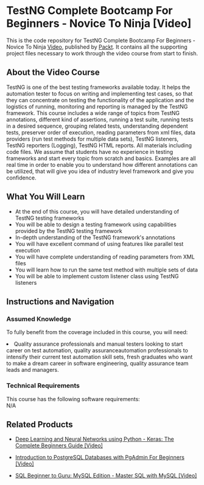 # TestNG Complete Bootcamp For Beginners - Novice To Ninja [Video]
This is the code repository for TestNG Complete Bootcamp For Beginners - Novice To Ninja [Video](https://www.packtpub.com/application-development/testng-complete-bootcamp-beginners-novice-ninja-video), published by [Packt](https://www.packtpub.com/?utm_source=github). It contains all the supporting project files necessary to work through the video course from start to finish.

## About the Video Course
TestNG is one of the best testing frameworks available today. It helps the automation tester to focus on writing and implementing test cases, so that they can concentrate on testing the functionality of the application and the logistics of running, monitoring and reporting is managed by the TestNG framework. This course includes a wide range of topics from TestNG annotations, different kind of assertions, running a test suite, running tests in a desired sequence, grouping related tests, understanding dependent tests, preserver order of execution, reading parameters from xml files, data providers (run test methods for multiple data sets), TestNG listeners, TestNG reporters (Logging), TestNG HTML reports. All materials including code files. We assume that students have no experience in testing frameworks and start every topic from scratch and basics. Examples are all real time in order to enable you to understand how different annotations can be utilized, that will give you idea of industry level framework and give you confidence.

<H2>What You Will Learn</H2>
<DIV class=book-info-will-learn-text>
<UL>
<LI> At the end of this course, you will have detailed understanding of TestNG testing frameworks</LI>
<LI> You will be able to design a testing framework using capabilities provided by the TestNG testing framework </LI>
<LI> In-depth understanding of the TestNG framework's annotations</LI>
<LI> You will have excellent command of using features like parallel test execution </LI>
<LI> You will have complete understanding of reading parameters from XML files </LI>
<LI> You will learn how to run the same test method with multiple sets of data </LI>
<LI> You will be able to implement custom listener class using TestNG listeners </LI>
</UL></DIV>

## Instructions and Navigation
### Assumed Knowledge
To fully benefit from the coverage included in this course, you will need:<br/>
<DIV class=book-info-will-learn-text>
<LI> Quality assurance professionals and manual testers looking to start career on test automation, quality assuranceautomation professionals to intensify their current test automation skill sets, fresh graduates who want to make a dream career in software engineering, quality assurance team leads and managers.</LI>
</UL><DIV>

### Technical Requirements
This course has the following software requirements:<br/>
N/A

## Related Products
* [Deep Learning and Neural Networks using Python - Keras: The Complete Beginners Guide [Video]](https://www.packtpub.com/application-development/deep-learning-and-neural-networks-using-python-keras-complete-beginners-guid)

* [Introduction to PostgreSQL Databases with PgAdmin For Beginners [Video]](https://www.packtpub.com/application-development/introduction-postgresql-databases-pgadmin-beginners-video)

* [SQL Beginner to Guru: MySQL Edition - Master SQL with MySQL [Video]](https://www.packtpub.com/application-development/sql-beginner-guru-mysql-edition-master-sql-mysql-video)
